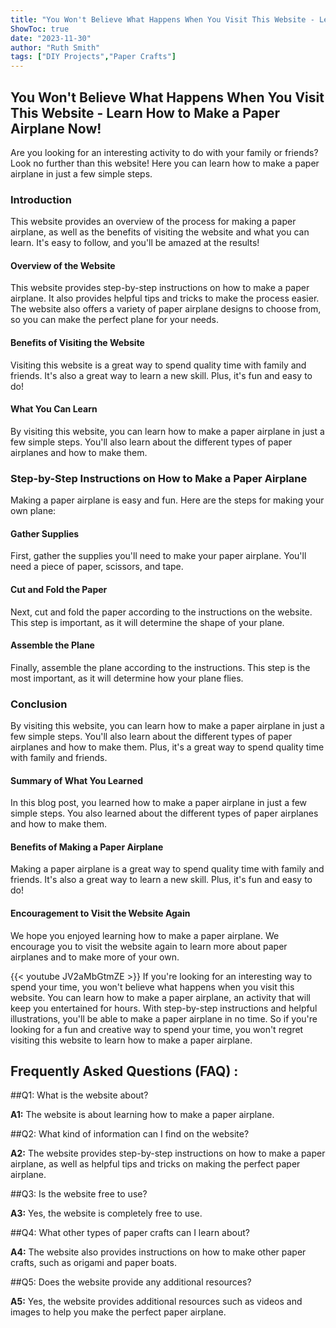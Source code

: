 ```yaml
---
title: "You Won't Believe What Happens When You Visit This Website - Learn How to Make a Paper Airplane Now!"
ShowToc: true 
date: "2023-11-30"
author: "Ruth Smith" 
tags: ["DIY Projects","Paper Crafts"]
---
```

## You Won't Believe What Happens When You Visit This Website - Learn How to Make a Paper Airplane Now!
Are you looking for an interesting activity to do with your family or friends? Look no further than this website! Here you can learn how to make a paper airplane in just a few simple steps.

### Introduction 
This website provides an overview of the process for making a paper airplane, as well as the benefits of visiting the website and what you can learn. It's easy to follow, and you'll be amazed at the results! 

#### Overview of the Website
This website provides step-by-step instructions on how to make a paper airplane. It also provides helpful tips and tricks to make the process easier. The website also offers a variety of paper airplane designs to choose from, so you can make the perfect plane for your needs. 

#### Benefits of Visiting the Website
Visiting this website is a great way to spend quality time with family and friends. It's also a great way to learn a new skill. Plus, it's fun and easy to do! 

#### What You Can Learn
By visiting this website, you can learn how to make a paper airplane in just a few simple steps. You'll also learn about the different types of paper airplanes and how to make them. 

### Step-by-Step Instructions on How to Make a Paper Airplane 
Making a paper airplane is easy and fun. Here are the steps for making your own plane: 

#### Gather Supplies
First, gather the supplies you'll need to make your paper airplane. You'll need a piece of paper, scissors, and tape. 

#### Cut and Fold the Paper
Next, cut and fold the paper according to the instructions on the website. This step is important, as it will determine the shape of your plane. 

#### Assemble the Plane
Finally, assemble the plane according to the instructions. This step is the most important, as it will determine how your plane flies. 

### Conclusion 
By visiting this website, you can learn how to make a paper airplane in just a few simple steps. You'll also learn about the different types of paper airplanes and how to make them. Plus, it's a great way to spend quality time with family and friends. 

#### Summary of What You Learned
In this blog post, you learned how to make a paper airplane in just a few simple steps. You also learned about the different types of paper airplanes and how to make them. 

#### Benefits of Making a Paper Airplane
Making a paper airplane is a great way to spend quality time with family and friends. It's also a great way to learn a new skill. Plus, it's fun and easy to do! 

#### Encouragement to Visit the Website Again
We hope you enjoyed learning how to make a paper airplane. We encourage you to visit the website again to learn more about paper airplanes and to make more of your own.

{{< youtube JV2aMbGtmZE >}} 
If you're looking for an interesting way to spend your time, you won't believe what happens when you visit this website. You can learn how to make a paper airplane, an activity that will keep you entertained for hours. With step-by-step instructions and helpful illustrations, you'll be able to make a paper airplane in no time. So if you're looking for a fun and creative way to spend your time, you won't regret visiting this website to learn how to make a paper airplane.

## Frequently Asked Questions (FAQ) :
##Q1: What is the website about? 

**A1:** The website is about learning how to make a paper airplane. 

##Q2: What kind of information can I find on the website? 

**A2:** The website provides step-by-step instructions on how to make a paper airplane, as well as helpful tips and tricks on making the perfect paper airplane. 

##Q3: Is the website free to use? 

**A3:** Yes, the website is completely free to use. 

##Q4: What other types of paper crafts can I learn about? 

**A4:** The website also provides instructions on how to make other paper crafts, such as origami and paper boats. 

##Q5: Does the website provide any additional resources? 

**A5:** Yes, the website provides additional resources such as videos and images to help you make the perfect paper airplane.






